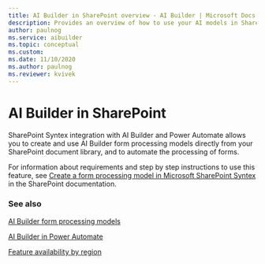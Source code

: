 ```yaml
---
title: AI Builder in SharePoint overview - AI Builder | Microsoft Docs
description: Provides an overview of how to use your AI models in SharePoint.
author: paulnog
ms.service: aibuilder
ms.topic: conceptual
ms.custom: 
ms.date: 11/10/2020
ms.author: paulnog
ms.reviewer: kvivek
---
```


# AI Builder in SharePoint

SharePoint Syntex integration with  AI Builder and Power Automate allows you to create and use AI Builder form processing models directly from your SharePoint document library, and to automate the processing of forms. 

For information about requirements and step by step instructions to use this feature, see [Create a form processing model in Microsoft SharePoint Syntex](/microsoft-365/contentunderstanding/create-a-form-processing-model) in the SharePoint documentation.

### See also

[AI Builder form processing models](form-processing-model-overview.md)

[AI Builder in Power Automate](use-in-flow-overview.md)

[Feature availability by region](availability-region.md)  
